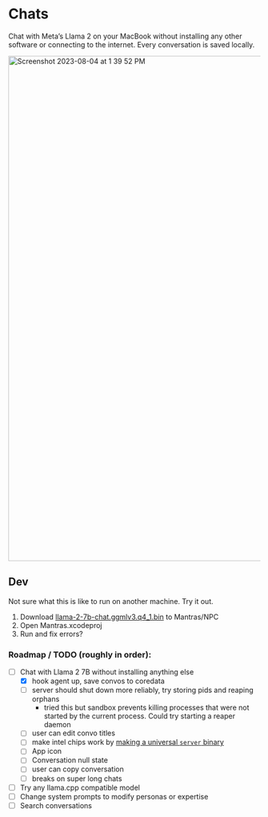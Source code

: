 # Chats

Chat with Meta’s Llama 2 on your MacBook without installing any other software or connecting to the internet. Every conversation is saved locally.


<img width="1009" alt="Screenshot 2023-08-04 at 1 39 52 PM" src="https://github.com/npc-pet/Chats/assets/282016/c3216351-2b7a-40c7-9fe6-d78ec5f3d0b3">

## Dev

Not sure what this is like to run on another machine. Try it out.

1. Download [llama-2-7b-chat.ggmlv3.q4_1.bin](https://huggingface.co/TheBloke/Llama-2-7B-Chat-GGML/tree/main) to Mantras/NPC
2. Open Mantras.xcodeproj
3. Run and fix errors?

### Roadmap / TODO (roughly in order):
- [ ] Chat with Llama 2 7B without installing anything else
  - [x] hook agent up, save convos to coredata
  - [ ] server should shut down more reliably, try storing pids and reaping orphans
    - tried this but sandbox prevents killing processes that were not started by the current process. Could try starting a reaper daemon 
  - [ ] user can edit convo titles
  - [ ] make intel chips work by [making a universal `server` binary](https://developer.apple.com/documentation/apple-silicon/building-a-universal-macos-binary#Update-the-Architecture-List-of-Custom-Makefiles)
  - [ ] App icon
  - [ ] Conversation null state
  - [ ] user can copy conversation
  - [ ] breaks on super long chats

- [ ] Try any llama.cpp compatible model
- [ ] Change system prompts to modify personas or expertise
- [ ] Search conversations
